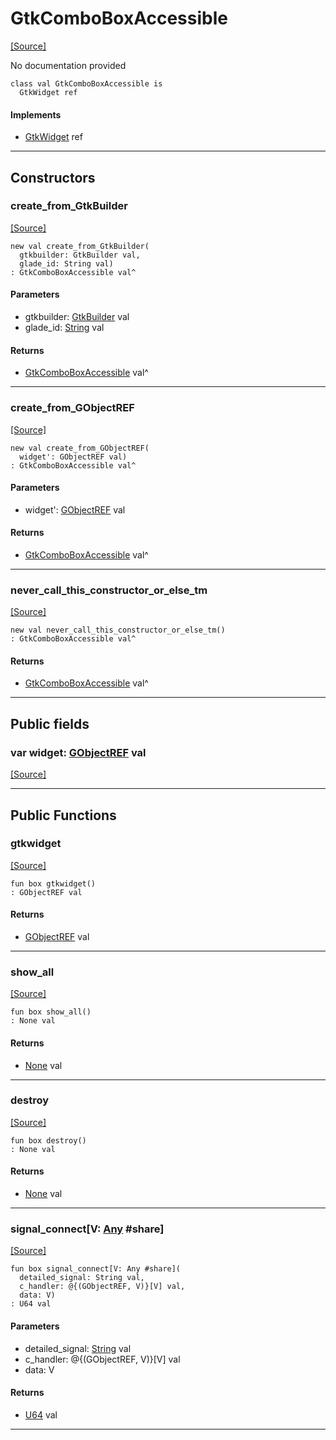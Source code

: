 # GtkComboBoxAccessible
<span class="source-link">[[Source]](src/gtk3/GtkComboBoxAccessible.md#L6)</span>

No documentation provided


```pony
class val GtkComboBoxAccessible is
  GtkWidget ref
```

#### Implements

* [GtkWidget](gtk3-GtkWidget.md) ref

---

## Constructors

### create_from_GtkBuilder
<span class="source-link">[[Source]](src/gtk3/GtkComboBoxAccessible.md#L14)</span>


```pony
new val create_from_GtkBuilder(
  gtkbuilder: GtkBuilder val,
  glade_id: String val)
: GtkComboBoxAccessible val^
```
#### Parameters

*   gtkbuilder: [GtkBuilder](gtk3-GtkBuilder.md) val
*   glade_id: [String](builtin-String.md) val

#### Returns

* [GtkComboBoxAccessible](gtk3-GtkComboBoxAccessible.md) val^

---

### create_from_GObjectREF
<span class="source-link">[[Source]](src/gtk3/GtkComboBoxAccessible.md#L17)</span>


```pony
new val create_from_GObjectREF(
  widget': GObjectREF val)
: GtkComboBoxAccessible val^
```
#### Parameters

*   widget': [GObjectREF](gtk3-..-gobject-GObjectREF.md) val

#### Returns

* [GtkComboBoxAccessible](gtk3-GtkComboBoxAccessible.md) val^

---

### never_call_this_constructor_or_else_tm
<span class="source-link">[[Source]](src/gtk3/GtkComboBoxAccessible.md#L20)</span>


```pony
new val never_call_this_constructor_or_else_tm()
: GtkComboBoxAccessible val^
```

#### Returns

* [GtkComboBoxAccessible](gtk3-GtkComboBoxAccessible.md) val^

---

## Public fields

### var widget: [GObjectREF](gtk3-..-gobject-GObjectREF.md) val
<span class="source-link">[[Source]](src/gtk3/GtkComboBoxAccessible.md#L10)</span>



---

## Public Functions

### gtkwidget
<span class="source-link">[[Source]](src/gtk3/GtkComboBoxAccessible.md#L12)</span>


```pony
fun box gtkwidget()
: GObjectREF val
```

#### Returns

* [GObjectREF](gtk3-..-gobject-GObjectREF.md) val

---

### show_all
<span class="source-link">[[Source]](src/gtk3/GtkWidget.md#L4)</span>


```pony
fun box show_all()
: None val
```

#### Returns

* [None](builtin-None.md) val

---

### destroy
<span class="source-link">[[Source]](src/gtk3/GtkWidget.md#L7)</span>


```pony
fun box destroy()
: None val
```

#### Returns

* [None](builtin-None.md) val

---

### signal_connect\[V: [Any](builtin-Any.md) #share\]
<span class="source-link">[[Source]](src/gtk3/GtkWidget.md#L10)</span>


```pony
fun box signal_connect[V: Any #share](
  detailed_signal: String val,
  c_handler: @{(GObjectREF, V)}[V] val,
  data: V)
: U64 val
```
#### Parameters

*   detailed_signal: [String](builtin-String.md) val
*   c_handler: @{(GObjectREF, V)}[V] val
*   data: V

#### Returns

* [U64](builtin-U64.md) val

---


